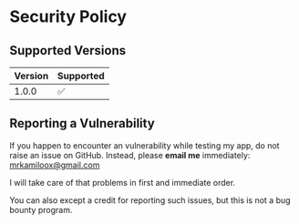 # Security Policy

## Supported Versions

| Version | Supported          |
| ------- | ------------------ |
| 1.0.0   | :white_check_mark: |

## Reporting a Vulnerability

If you happen to encounter an vulnerability while testing my app, do not raise an issue on GitHub.
Instead, please **email me** immediately: mrkamiloox@gmail.com

I will take care of that problems in first and immediate order.

You can also except a credit for reporting such issues, but this is not a bug bounty program.
